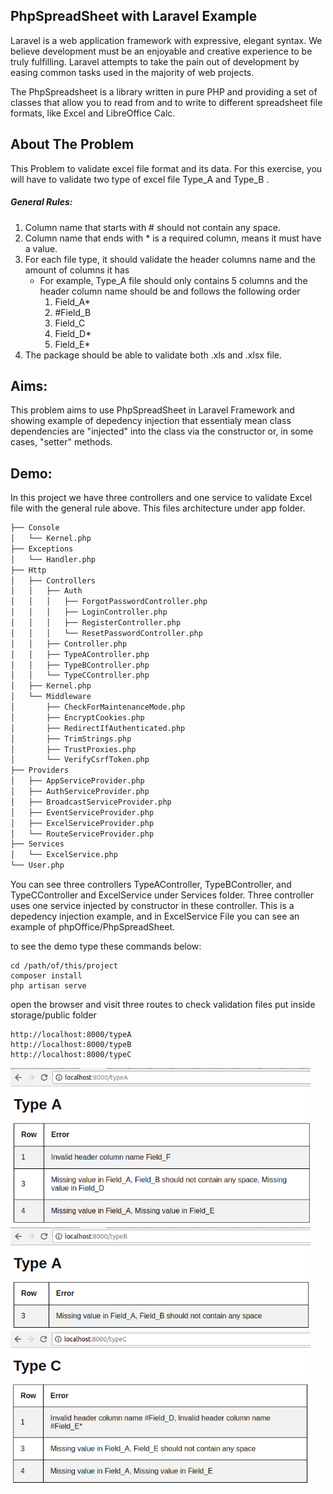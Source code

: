 ## PhpSpreadSheet with Laravel Example

Laravel is a web application framework with expressive, elegant syntax. We believe development must be an enjoyable and creative experience to be truly fulfilling. Laravel attempts to take the pain out of development by easing common tasks used in the majority of web projects.

The PhpSpreadsheet is a library written in pure PHP and providing a set of classes that allow you to read from and to write to different spreadsheet file formats, like Excel and LibreOffice Calc.

## About The Problem
This Problem to	validate excel file format and its data. For this exercise, you will have to validate two type of excel file Type_A and Type_B .

##### General Rules:
1. Column name that starts with # should not contain	any space.
2. Column name that	ends with  * is a required column, means it must have a value.
3. For each	file type, it should validate the header columns name and the amount of columns	it has
    - For example, Type_A file should only contains 5 columns and the header column name should be and follows the following order
        1. Field_A*
        2. #Field_B
        3. Field_C
        4. Field_D*
        5. Field_E*
4. The package should be able to validate both .xls and .xlsx file.

## Aims:
This problem aims to use PhpSpreadSheet in Laravel Framework and showing example of depedency injection that essentialy mean  class dependencies are "injected" into the class via the constructor or, in some cases, "setter" methods.

## Demo:
In this project we have three controllers and one service to validate Excel file  with the general rule above. This files architecture under app folder.
```bash
├── Console
│   └── Kernel.php
├── Exceptions
│   └── Handler.php
├── Http
│   ├── Controllers
│   │   ├── Auth
│   │   │   ├── ForgotPasswordController.php
│   │   │   ├── LoginController.php
│   │   │   ├── RegisterController.php
│   │   │   └── ResetPasswordController.php
│   │   ├── Controller.php
│   │   ├── TypeAController.php
│   │   ├── TypeBController.php
│   │   └── TypeCController.php
│   ├── Kernel.php
│   └── Middleware
│       ├── CheckForMaintenanceMode.php
│       ├── EncryptCookies.php
│       ├── RedirectIfAuthenticated.php
│       ├── TrimStrings.php
│       ├── TrustProxies.php
│       └── VerifyCsrfToken.php
├── Providers
│   ├── AppServiceProvider.php
│   ├── AuthServiceProvider.php
│   ├── BroadcastServiceProvider.php
│   ├── EventServiceProvider.php
│   ├── ExcelServiceProvider.php
│   └── RouteServiceProvider.php
├── Services
│   └── ExcelService.php
└── User.php

```
You can see three controllers TypeAController, TypeBController, and TypeCController and ExcelService under Services folder. Three controller uses one service injected by constructor in these controller. This is a depedency injection example, and in ExcelService File you can see an example of phpOffice/PhpSpreadSheet.

to see the demo type these commands below:
```
cd /path/of/this/project
composer install
php artisan serve
```
open the browser and visit three routes to check validation files put inside storage/public folder
```
http://localhost:8000/typeA
http://localhost:8000/typeB
http://localhost:8000/typeC
```

<img src="../screenshots/Type_A.png" width=480>
<img src="../screenshots/Type_B.png" width=480>
<img src="../screenshots/Type_C.png" width=480>

    
